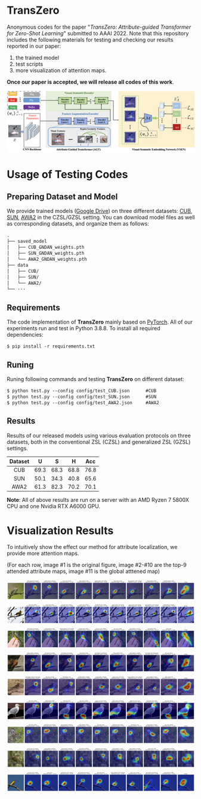 # TransZero


Anonymous codes for the paper "*TransZero: Attribute-guided Transformer for Zero-Shot Learning*" submitted to AAAI 2022. Note that this repository includes the following materials for testing and checking our results reported in our paper:

1. the trained model
2. test scripts
3. more visualization of attention maps.  

**Once our paper is accepted, we will release all codes of this work**.

![](figs/pipeline.png)

# Usage of Testing Codes
## Preparing Dataset and Model

We provide trained models ([Google Drive]()) on three different datasets: [CUB](http://www.vision.caltech.edu/visipedia/CUB-200-2011.html), [SUN](http://cs.brown.edu/~gmpatter/sunattributes.html), [AWA2](http://cvml.ist.ac.at/AwA2/) in the CZSL/GZSL setting. You can download model files as well as corresponding datasets, and organize them as follows: 
```
.
├── saved_model
│   ├── CUB_GNDAN_weights.pth
│   ├── SUN_GNDAN_weights.pth
│   └── AWA2_GNDAN_weights.pth
├── data
│   ├── CUB/
│   ├── SUN/
│   └── AWA2/
└── ···
```

## Requirements
The code implementation of **TransZero** mainly based on [PyTorch](https://pytorch.org/). All of our experiments run and test in Python 3.8.8. To install all required dependencies:
```
$ pip install -r requirements.txt
```
## Runing
Runing following commands and testing **TransZero** on different dataset: 
```
$ python test.py --config config/test_CUB.json      #CUB
$ python test.py --config config/test_SUN.json      #SUN
$ python test.py --config config/test_AWA2.json     #AWA2
```

## Results
Results of our released models using various evaluation protocols on three datasets, both in the conventional ZSL (CZSL) and generalized ZSL (GZSL) settings.

| Dataset | U | S | H | Acc |
| :-----: | :-----: | :-----: | :-----: | :-----: |
| CUB | 69.3 | 68.3 | 68.8 | 76.8 |
| SUN | 50.1 | 34.3 | 40.8 | 65.6 |
| AWA2 | 61.3 | 82.3 | 70.2 | 70.1 |

**Note**: All of above results are run on a server with an AMD Ryzen 7 5800X CPU and one Nvidia RTX A6000 GPU.

<!-- ## References -->

# Visualization Results
To intuitively show the effect our method for attribute localization, we provide more attention maps. 

(For each row, image #1 is the original figure, image #2-#10 are the top-9
attended attribute maps, image #11 is the global atttened map)

![](figs/Acadian_Flycatcher_0008_795599.jpg)
![](figs/American_Goldfinch_0092_32910.jpg)
![](figs/Canada_Warbler_0117_162394.jpg)
![](figs/Carolina_Wren_0006_186742.jpg)
![](figs/Vesper_Sparrow_0090_125690.jpg)
![](figs/Western_Gull_0058_53882.jpg)
![](figs/White_Throated_Sparrow_0128_128956.jpg)
![](figs/Winter_Wren_0118_189805.jpg)
![](figs/Yellow_Breasted_Chat_0044_22106.jpg)
